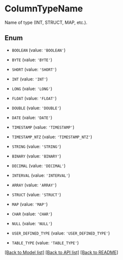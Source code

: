 # ColumnTypeName

Name of type (INT, STRUCT, MAP, etc.).

## Enum

* `BOOLEAN` (value: `'BOOLEAN'`)

* `BYTE` (value: `'BYTE'`)

* `SHORT` (value: `'SHORT'`)

* `INT` (value: `'INT'`)

* `LONG` (value: `'LONG'`)

* `FLOAT` (value: `'FLOAT'`)

* `DOUBLE` (value: `'DOUBLE'`)

* `DATE` (value: `'DATE'`)

* `TIMESTAMP` (value: `'TIMESTAMP'`)

* `TIMESTAMP_NTZ` (value: `'TIMESTAMP_NTZ'`)

* `STRING` (value: `'STRING'`)

* `BINARY` (value: `'BINARY'`)

* `DECIMAL` (value: `'DECIMAL'`)

* `INTERVAL` (value: `'INTERVAL'`)

* `ARRAY` (value: `'ARRAY'`)

* `STRUCT` (value: `'STRUCT'`)

* `MAP` (value: `'MAP'`)

* `CHAR` (value: `'CHAR'`)

* `NULL` (value: `'NULL'`)

* `USER_DEFINED_TYPE` (value: `'USER_DEFINED_TYPE'`)

* `TABLE_TYPE` (value: `'TABLE_TYPE'`)

[[Back to Model list]](../README.md#documentation-for-models) [[Back to API list]](../README.md#documentation-for-api-endpoints) [[Back to README]](../README.md)


